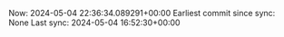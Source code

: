 Now: 2024-05-04 22:36:34.089291+00:00 Earliest commit since sync: None Last sync: 2024-05-04 16:52:30+00:00
